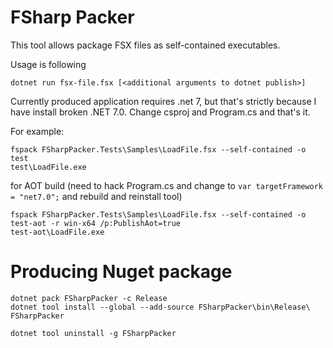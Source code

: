﻿FSharp Packer
=============

This tool allows package FSX files as self-contained executables.

Usage is following

```shell
dotnet run fsx-file.fsx [<additional arguments to dotnet publish>]
```

Currently produced application requires .net 7, but that's strictly because 
I have install broken .NET 7.0. Change csproj and Program.cs and that's it. 

For example:
```
fspack FSharpPacker.Tests\Samples\LoadFile.fsx --self-contained -o test
test\LoadFile.exe
```

for AOT build (need to hack Program.cs and change to `var targetFramework = "net7.0";` and rebuild and reinstall tool)
```
fspack FSharpPacker.Tests\Samples\LoadFile.fsx --self-contained -o test-aot -r win-x64 /p:PublishAot=true
test-aot\LoadFile.exe
```

# Producing Nuget package

```
dotnet pack FSharpPacker -c Release
dotnet tool install --global --add-source FSharpPacker\bin\Release\ FSharpPacker
```

```
dotnet tool uninstall -g FSharpPacker
```